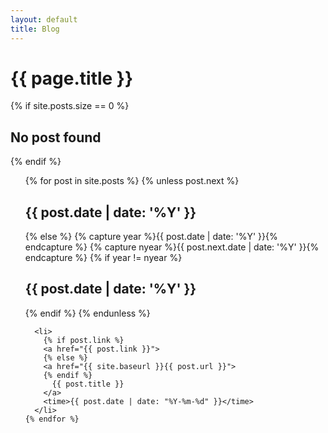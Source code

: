 ```yaml
---
layout: default
title: Blog
---
```


<div id="blog">
  <h1>{{ page.title }}</h1>
  {% if site.posts.size == 0 %}
    <h2>No post found</h2>
  {% endif %}

  <ul class="posts">
    {% for post in site.posts %}
      {% unless post.next %}
        <h2>{{ post.date | date: '%Y' }}</h2>
      {% else %}
        {% capture year %}{{ post.date | date: '%Y' }}{% endcapture %}
        {% capture nyear %}{{ post.next.date | date: '%Y' }}{% endcapture %}
        {% if year != nyear %}
          <h2>{{ post.date | date: '%Y' }}</h2>
        {% endif %}
      {% endunless %}

      <li>
        {% if post.link %}
        <a href="{{ post.link }}">
        {% else %}
        <a href="{{ site.baseurl }}{{ post.url }}">
        {% endif %}
          {{ post.title }}
        </a>
        <time>{{ post.date | date: "%Y-%m-%d" }}</time>
      </li>
    {% endfor %}
  </ul>
</div>
